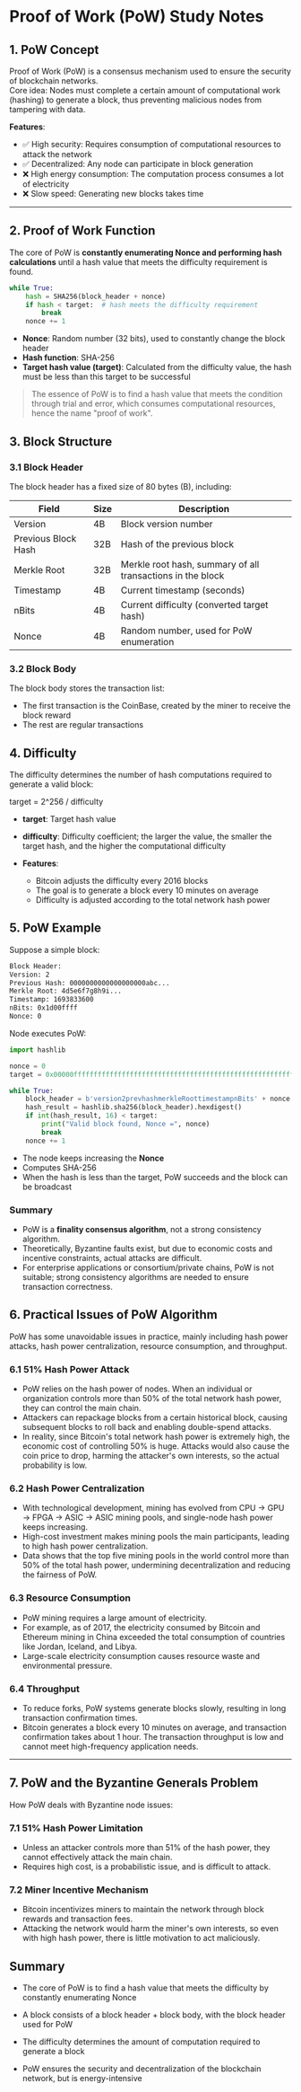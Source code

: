 # Proof of Work (PoW) Study Notes

## 1. PoW Concept
Proof of Work (PoW) is a consensus mechanism used to ensure the security of blockchain networks.  
Core idea: Nodes must complete a certain amount of computational work (hashing) to generate a block, thus preventing malicious nodes from tampering with data.

**Features**:
- ✅ High security: Requires consumption of computational resources to attack the network
- ✅ Decentralized: Any node can participate in block generation
- ❌ High energy consumption: The computation process consumes a lot of electricity
- ❌ Slow speed: Generating new blocks takes time

---

## 2. Proof of Work Function

The core of PoW is **constantly enumerating Nonce and performing hash calculations** until a hash value that meets the difficulty requirement is found.

```python
while True:
    hash = SHA256(block_header + nonce)
    if hash < target:  # hash meets the difficulty requirement
        break
    nonce += 1
```

* **Nonce**: Random number (32 bits), used to constantly change the block header
* **Hash function**: SHA-256
* **Target hash value (target)**: Calculated from the difficulty value, the hash must be less than this target to be successful  
> The essence of PoW is to find a hash value that meets the condition through trial and error, which consumes computational resources, hence the name "proof of work".

## 3. Block Structure
### 3.1 Block Header
The block header has a fixed size of 80 bytes (B), including:

| Field                | Size | Description                                  |
|----------------------|------|----------------------------------------------|
| Version              | 4B   | Block version number                         |
| Previous Block Hash  | 32B  | Hash of the previous block                   |
| Merkle Root          | 32B  | Merkle root hash, summary of all transactions in the block |
| Timestamp            | 4B   | Current timestamp (seconds)                  |
| nBits                | 4B   | Current difficulty (converted target hash)   |
| Nonce                | 4B   | Random number, used for PoW enumeration      |

### 3.2 Block Body

The block body stores the transaction list:

- The first transaction is the CoinBase, created by the miner to receive the block reward
- The rest are regular transactions

## 4. Difficulty

The difficulty determines the number of hash computations required to generate a valid block:

target = 2^256 / difficulty

* **target**: Target hash value
* **difficulty**: Difficulty coefficient; the larger the value, the smaller the target hash, and the higher the computational difficulty

* **Features**:
  * Bitcoin adjusts the difficulty every 2016 blocks
  * The goal is to generate a block every 10 minutes on average
  * Difficulty is adjusted according to the total network hash power

## 5. PoW Example

Suppose a simple block:

```txt
Block Header:
Version: 2
Previous Hash: 0000000000000000000abc...
Merkle Root: 4d5e6f7g8h9i...
Timestamp: 1693833600
nBits: 0x1d00ffff
Nonce: 0
```

Node executes PoW:

```python
import hashlib

nonce = 0
target = 0x00000fffffffffffffffffffffffffffffffffffffffffffffffffffffffffff

while True:
    block_header = b'version2prevhashmerkleRoottimestampnBits' + nonce.to_bytes(4, 'little')
    hash_result = hashlib.sha256(block_header).hexdigest()
    if int(hash_result, 16) < target:
        print("Valid block found, Nonce =", nonce)
        break
    nonce += 1
```

* The node keeps increasing the **Nonce**
* Computes SHA-256
* When the hash is less than the target, PoW succeeds and the block can be broadcast

### Summary

- PoW is a **finality consensus algorithm**, not a strong consistency algorithm.
- Theoretically, Byzantine faults exist, but due to economic costs and incentive constraints, actual attacks are difficult.
- For enterprise applications or consortium/private chains, PoW is not suitable; strong consistency algorithms are needed to ensure transaction correctness.

## 6. Practical Issues of PoW Algorithm

PoW has some unavoidable issues in practice, mainly including hash power attacks, hash power centralization, resource consumption, and throughput.

### 6.1 51% Hash Power Attack

- PoW relies on the hash power of nodes. When an individual or organization controls more than 50% of the total network hash power, they can control the main chain.
- Attackers can repackage blocks from a certain historical block, causing subsequent blocks to roll back and enabling double-spend attacks.
- In reality, since Bitcoin's total network hash power is extremely high, the economic cost of controlling 50% is huge. Attacks would also cause the coin price to drop, harming the attacker's own interests, so the actual probability is low.

### 6.2 Hash Power Centralization

- With technological development, mining has evolved from CPU → GPU → FPGA → ASIC → ASIC mining pools, and single-node hash power keeps increasing.
- High-cost investment makes mining pools the main participants, leading to high hash power centralization.
- Data shows that the top five mining pools in the world control more than 50% of the total hash power, undermining decentralization and reducing the fairness of PoW.

### 6.3 Resource Consumption

- PoW mining requires a large amount of electricity.
- For example, as of 2017, the electricity consumed by Bitcoin and Ethereum mining in China exceeded the total consumption of countries like Jordan, Iceland, and Libya.
- Large-scale electricity consumption causes resource waste and environmental pressure.

### 6.4 Throughput

- To reduce forks, PoW systems generate blocks slowly, resulting in long transaction confirmation times.
- Bitcoin generates a block every 10 minutes on average, and transaction confirmation takes about 1 hour. The transaction throughput is low and cannot meet high-frequency application needs.

---

## 7. PoW and the Byzantine Generals Problem

How PoW deals with Byzantine node issues:

### 7.1 **51% Hash Power Limitation**
   - Unless an attacker controls more than 51% of the hash power, they cannot effectively attack the main chain.
   - Requires high cost, is a probabilistic issue, and is difficult to attack.

### 7.2 **Miner Incentive Mechanism**
   - Bitcoin incentivizes miners to maintain the network through block rewards and transaction fees.
   - Attacking the network would harm the miner's own interests, so even with high hash power, there is little motivation to act maliciously.

##  Summary

* The core of PoW is to find a hash value that meets the difficulty by constantly enumerating Nonce

* A block consists of a block header + block body, with the block header used for PoW

* The difficulty determines the amount of computation required to generate a block

* PoW ensures the security and decentralization of the blockchain network, but is energy-intensive